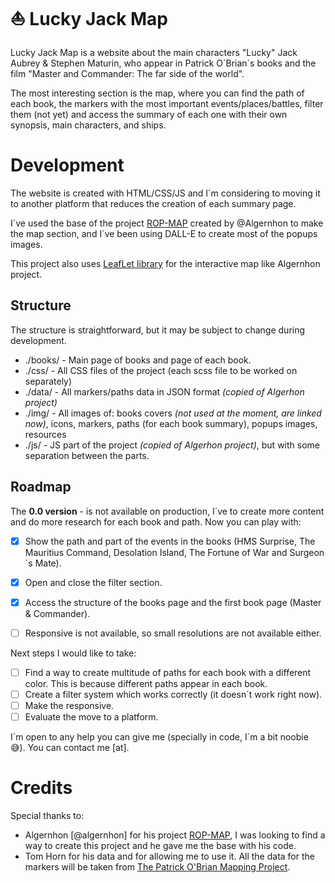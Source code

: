 # ⛵️ Lucky Jack Map

Lucky Jack Map is a website about the main characters "Lucky" Jack Aubrey & Stephen Maturin, who appear in Patrick O´Brian´s books and the film "Master and Commander: The far side of the world".

The most interesting section is the map, where you can find the path of each book, the markers with the most important events/places/battles, filter them (not yet) and access the summary of each one with their own synopsis, main characters, and ships.

# Development 

The website is created with HTML/CSS/JS and I´m considering to moving it to another platform that reduces the creation of each summary page.

I´ve used the base of the project [ROP-MAP](https://rop-map.com/) created by @Algernhon to make the map section, and I´ve been using DALL-E to create most of the popups images.

This project also uses [LeafLet library](https://leafletjs.com) for the interactive map like Algernhon project.

## Structure

The structure is straightforward, but it may be subject to change during development.

- ./books/ - Main page of books and page of each book.
- ./css/ - All CSS files of the project (each scss file to be worked on separately)
- ./data/ - All markers/paths data in JSON format *(copied of Algerhon project)*
- ./img/ - All images of: books covers *(not used at the moment, are linked now)*, icons, markers, paths (for each book summary), popups images, resources
- ./js/ - JS part of the project *(copied of Algerhon project)*, but with some separation between the parts.

## Roadmap

The **0.0 version** - is not available on production, I´ve to create more content and do more research for each book and path. Now you can play with:
 - [X] Show the path and part of the events in the books (HMS Surprise, The Mauritius Command, Desolation Island, The Fortune of War and Surgeon´s Mate).
 - [X] Open and close the filter section.
 - [X] Access the structure of the books page and the first book page (Master & Commander).
 - [ ] Responsive is not available, so small resolutions are not available either.


Next steps I would like to take:
- [ ] Find a way to create multitude of paths for each book with a different color. This is because different paths appear in each book.
- [ ] Create a filter system which works correctly (it doesn´t work right now).
- [ ] Make the responsive.
- [ ] Evaluate the move to a platform.

 I´m open to any help you can give me (specially in code, I´m a bit noobie 😅). You can contact me [at].
 

# Credits

Special thanks to:
 - Algernhon [@algernhon] for his project [ROP-MAP](https://rop-map.com/), I was looking to find a way to create this project and he gave me the base with his code. 
 - Tom Horn for his data and for allowing me to use it. All the data for the markers will be taken from [The Patrick O'Brian Mapping Project](https://www.cannonade.net/index.php).

